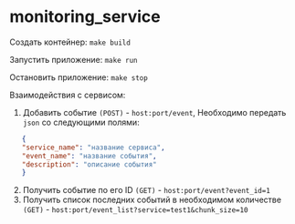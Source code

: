 # monitoring_service

Создать контейнер:
  `make build`

Запустить приложение:
  `make run`
  
Остановить приложение:
  `make stop`
   
Взаимодействия с сервисом:
  1) Добавить событие `(POST)` - `host:port/event`, Необходимо передать `json` со следующими полями:
  
 
   ```json
      {
      "service_name": "название сервиса",
      "event_name": "название события",
      "description": "описание события"
      }
   ```
    
  2) Получить событие по его ID `(GET)` - `host:port/event?event_id=1`
  3) Получить список последних событий в необходимом количестве `(GET)` - `host:port/event_list?service=test1&chunk_size=10`
